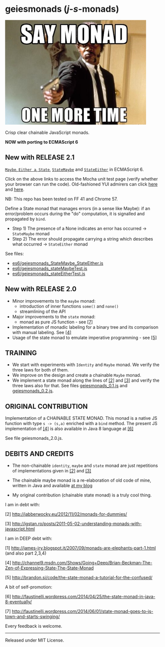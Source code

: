 # geiesmonads (_j_-_s_-monads)

![alt image](/img/say_monad.jpg)

Crisp clear chainable JavaScript monads.

**NOW with porting to ECMAScript 6**

New with RELEASE 2.1
--------------------
[`Maybe`, `Either a`, `State`](http://rawgit.com/Muzietto/geiesmonads/master/MochaGeiesmonadsES6_Test.htm), [`StateMaybe`](http://rawgit.com/Muzietto/geiesmonads/master/MochaGeiesmonadsES6_StateMaybe_Test.htm) and [`StateEither`](http://rawgit.com/Muzietto/geiesmonads/master/MochaGeiesmonadsES6_StateEither_Test.htm) in ECMAScript 6.

Click on the above links to access the Mocha unit test page (verify whether your browser can run the code). Old-fashioned YUI admirers can click [here](http://rawgit.com/Muzietto/geiesmonads/master/YUIGeiesmonads_Test.htm) and [here](http://rawgit.com/Muzietto/quindici/geiesmonads/YUIGeiesmonads_TRAIN_Test.htm).

NB: This repo has been tested on FF 41 and Chrome 57.

Define a State monad that manages errors (in a sense like Maybe): 
if an error/problem occurs during the "do" computation, it is signalled and propagated by `bind`.
 - Step 1) The presence of a None indicates an error has occurred -> `StateMaybe` monad
 - Step 2) The error should propagate carrying a string which describes what occurred -> `StateEither` monad

See files:
* [es6/geiesmonads_StateMaybe_StateEither.js](https://github.com/Muzietto/geiesmonads/blob/master/es6/geiesmonads_StateMaybe_StateEither.js)
* [es6/geiesmonads_stateMaybeTest.js](https://github.com/Muzietto/geiesmonads/blob/master/es6/geiesmonads_stateMaybeTest.js)
* [es6/geiesmonads_stateEitherTest.js](https://github.com/Muzietto/geiesmonads/blob/master/es6/geiesmonads_es6_stateEither_test.js)

New with RELEASE 2.0
--------------------
- Minor improvements to the `maybe` monad:
  - introduction of inner functions `some()` and `none()`
  - streamlining of the API
- Major improvements to the `state` monad:
  - monad as pure JS function - see [[7]](http://faustinelli.wordpress.com/2014/06/01/state-monad-goes-to-js-town-and-starts-swinging/)
- Implementation of monadic labeling for a binary tree and its comparison with manual labeling. See [[4]](http://channel9.msdn.com/Shows/Going+Deep/Brian-Beckman-The-Zen-of-Expressing-State-The-State-Monad)
- Usage of the state monad to emulate imperative programming - see [[5]](http://brandon.si/code/the-state-monad-a-tutorial-for-the-confused/)

TRAINING
--------
- We start with experiments with `Identity` and `Maybe` monad. We verify the three laws for both of them.
- We improve on the design and create a chainable `Maybe` monad.
- We implement a state monad along the lines of [[2]](http://jabberwocky.eu/2012/11/02/monads-for-dummies/) and [[3]](http://igstan.ro/posts/2011-05-02-understanding-monads-with-javascript.html) and verify the three laws also for that.
See files [geiesmonads_0.1.js](https://github.com/Muzietto/geiesmonads/blob/master/js/geiesmonads_0.1.js) and [geiesmonads_0.2.js](https://github.com/Muzietto/geiesmonads/blob/master/js/geiesmonads_0.2.js).

ORIGINAL CONTRIBUTION
---------------------
Implementation of a CHAINABLE STATE MONAD.
This monad is a native JS function with type `s -> (s,a)` enriched with a `bind` method.
The present JS implementation of [[4]](http://channel9.msdn.com/Shows/Going+Deep/Brian-Beckman-The-Zen-of-Expressing-State-The-State-Monad) is also available in Java 8 language at [[6]](http://faustinelli.wordpress.com/2014/04/25/the-state-monad-in-java-8-eventually)

See file geiesmonads_2.0.js.

DEBITS AND CREDITS
------------------
- The non-chainable `identity`, `maybe` and `state` monad are just repetitions 
of implementations given in [[2]](http://jabberwocky.eu/2012/11/02/monads-for-dummies) and [[3]](http://igstan.ro/posts/2011-05-02-understanding-monads-with-javascript.html)

- The chainable maybe monad is a re-elaboration of old code of mine, written in Java and available [at my blog](http://faustinelli.wordpress.com/2010/07/27/example-maybe-monad-in-java)

- My original contribution (chainable state monad) is a truly cool thing.


I am in debt with:

[2] http://jabberwocky.eu/2012/11/02/monads-for-dummies/

[3] http://igstan.ro/posts/2011-05-02-understanding-monads-with-javascript.html


I am in DEEP debt with:

[1] http://james-iry.blogspot.it/2007/09/monads-are-elephants-part-1.html (and also part 2,3,4)

[4] http://channel9.msdn.com/Shows/Going+Deep/Brian-Beckman-The-Zen-of-Expressing-State-The-State-Monad

[5] http://brandon.si/code/the-state-monad-a-tutorial-for-the-confused/


A bit of self-promotion:

[6] http://faustinelli.wordpress.com/2014/04/25/the-state-monad-in-java-8-eventually/

[7] http://faustinelli.wordpress.com/2014/06/01/state-monad-goes-to-js-town-and-starts-swinging/

Every feedback is welcome.

--------------------------
Released under MIT License.
